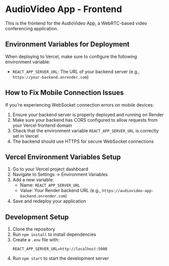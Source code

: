 # AudioVideo App - Frontend

This is the frontend for the AudioVideo App, a WebRTC-based video conferencing application.

## Environment Variables for Deployment

When deploying to Vercel, make sure to configure the following environment variable:

- `REACT_APP_SERVER_URL`: The URL of your backend server (e.g., `https://your-backend.onrender.com`)

## How to Fix Mobile Connection Issues

If you're experiencing WebSocket connection errors on mobile devices:

1. Ensure your backend server is properly deployed and running on Render
2. Make sure your backend has CORS configured to allow requests from your Vercel frontend domain
3. Check that the environment variable `REACT_APP_SERVER_URL` is correctly set in Vercel
4. The backend should use HTTPS for secure WebSocket connections

## Vercel Environment Variables Setup

1. Go to your Vercel project dashboard
2. Navigate to Settings → Environment Variables
3. Add a new variable:
   - Name: `REACT_APP_SERVER_URL`
   - Value: Your Render backend URL (e.g., `https://audiovideo-app-backend.onrender.com`)
4. Save and redeploy your application

## Development Setup

1. Clone the repository
2. Run `npm install` to install dependencies
3. Create a `.env` file with:
   ```
   REACT_APP_SERVER_URL=http://localhost:5000
   ```
4. Run `npm start` to start the development server 